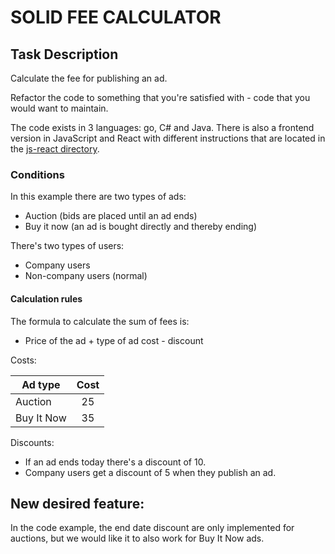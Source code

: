 # SOLID FEE CALCULATOR

## Task Description

Calculate the fee for publishing an ad.

Refactor the code to something that you're satisfied with - code that you would want to maintain.

The code exists in 3 languages: go, C# and Java. There is also a frontend version in JavaScript and React with different instructions that are located in the [js-react directory](js-react/README.md).

### Conditions

In this example there are two types of ads:

* Auction (bids are placed until an ad ends)
* Buy it now (an ad is bought directly and thereby ending)

There's two types of users:

* Company users
* Non-company users (normal)

#### Calculation rules

The formula to calculate the sum of fees is:

* Price of the ad + type of ad cost - discount

Costs:

| Ad type       | Cost |
| ------------- |:----:|
| Auction       | 25   |
| Buy It Now    | 35   |

Discounts:

* If an ad ends today there's a discount of 10.
* Company users get a discount of 5 when they publish an ad.

## New desired feature:

In the code example, the end date discount are only implemented for auctions, but we would like it to also work for Buy It Now ads.

